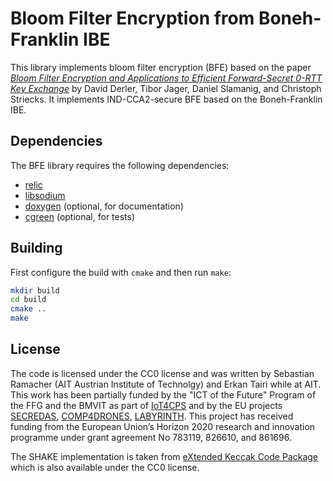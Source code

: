 Bloom Filter Encryption from Boneh-Franklin IBE
===============================================

This library implements bloom filter encryption (BFE) based on the paper [*Bloom Filter Encryption
and Applications to Efficient Forward-Secret 0-RTT Key Exchange*](https://eprint.iacr.org/2018/199)
by David Derler, Tibor Jager, Daniel Slamanig, and Christoph Striecks. It implements IND-CCA2-secure
BFE based on the Boneh-Franklin IBE.

Dependencies
------------

The BFE library requires the following dependencies:
* [relic](https://github.com/relic-toolkit/relic)
* [libsodium](https://libsodium.gitbook.io/doc/)
* [doxygen](http://www.doxygen.nl/index.html) (optional, for documentation)
* [cgreen](https://github.com/cgreen-devs/cgreen) (optional, for tests)

Building
--------

First configure the build with `cmake` and then run `make`:
```sh
mkdir build
cd build
cmake ..
make
```

License
-------

The code is licensed under the CC0 license and was written by Sebastian Ramacher (AIT Austrian
Institute of Technolgy) and Erkan Tairi while at AIT. This work has been partially funded by the
"ICT of the Future" Program of the FFG and the BMVIT as part of [IoT4CPS](https://iot4cps.at) and by
the EU projects [SECREDAS](https://secredas-project.eu/), [COMP4DRONES](https://www.comp4drones.eu),
[LABYRINTH](https://labyrinth2020.eu/). This project has received funding from the European Union’s
Horizon 2020 research and innovation programme under grant agreement No 783119, 826610, and 861696.

The SHAKE implementation is taken from [eXtended Keccak Code Package](https://github.com/XKCP/XKCP)
which is also available under the CC0 license.
